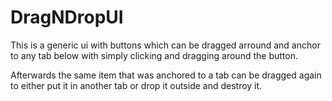 # DragNDropUI
This is a generic ui with buttons which can be dragged arround and anchor to any tab 
below with simply clicking and dragging around the button.

Afterwards the same item that was anchored to a tab can be dragged again to either put it
in another tab or drop it outside and destroy it.
